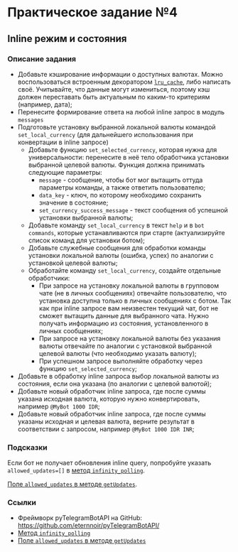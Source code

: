 # Практическое задание №4

## Inline режим и состояния

### Описание задания

- Добавьте кэширование информации о доступных валютах. Можно воспользоваться встроенным декоратором [`lru_cache`](https://docs.python.org/3/library/functools.html#functools.lru_cache), либо написать своё. Учитывайте, что данные могут измениться, поэтому кэш должен переставать быть актуальным по каким-то критериям (например, дата);
- Перенесите формирование ответа на любой inline запрос в модуль `messages`
- Подготовьте установку выбранной локальной валюты командой `set_local_currency` (для дальнейшего использования при конвертации в inline запросе)
  - Добавьте функцию `set_selected_currency`, которая нужна для универсальности: перенесите в неё тело обработчика установки выбранной целевой валюты. Функция должна принимать следующие параметры:
    - `message` - сообщение, чтобы бот мог вытащить оттуда параметры команды, а также ответить пользователю;
    - `data_key` - ключ, по которому необходимо сохранить значение в состояние;
    - `set_currency_success_message` - текст сообщения об успешной установки выбранной валюты;
  - Добавьте команду `set_local_currency` в текст `help` и в `bot commands`, которые устанавливаются при старте (актуализируйте список команд для установки ботом);
  - Добавьте служебные сообщения для обработки команды установки локальной валюты (ошибка, успех) по аналогии с установкой целевой валюты; 
  - Обработайте команду `set_local_currency`, создайте отдельные обработчики:
    - При запросе на установку локальной валюты в групповом чате (не в личных сообщениях) отвечайте пользователю, что установка доступна только в личных сообщениях с ботом. Так как при inline запросе вам неизвестен текущий чат, бот не сможет вытащить данные для выбранного чата. Нужно получать информацию из состояния, установленного в личных сообщениях;
    - При запросе на установку локальной валюты без указания валюты отвечайте по аналогии с установкой выбранной целевой валюты (что необходимо указать валюту);
    - При успешном запросе выполняйте обработку через функцию `set_selected_currency`;
- Добавьте в обработку inline запроса выбор локальной валюты из состояния, если она указана (по аналогии с целевой валютой);
- Добавьте новый обработчик inline запроса, где после суммы указана исходная валюта, которую нужно конвертировать, например `@MyBot 1000 IDR`;
- Добавьте новый обработчик inline запроса, где после суммы указаны исходная и целевая валюта, верните результат в соответствии с запросом, например `@MyBot 1000 IDR INR`;

### Подсказки
Если бот не получает обновления inline query, попробуйте указать `allowed_updates=[]` в [метод `infinity_polling`](https://pytba.readthedocs.io/ru/latest/sync_version/index.html#telebot.TeleBot.infinity_polling).

[Поле `allowed_updates` в методе `getUpdates`](https://core.telegram.org/bots/api#getupdates:~:text=testing%20purposes%20only.-,allowed_updates,-Array%20of%20String).

### Ссылки
- Фреймворк pyTelegramBotAPI на GitHub: https://github.com/eternnoir/pyTelegramBotAPI/
- [Метод `infinity_polling`](https://pytba.readthedocs.io/ru/latest/sync_version/index.html#telebot.TeleBot.infinity_polling)
- [Поле `allowed_updates` в методе `getUpdates`](https://core.telegram.org/bots/api#getupdates:~:text=testing%20purposes%20only.-,allowed_updates,-Array%20of%20String)
